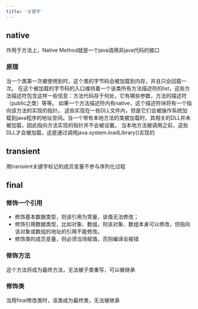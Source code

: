 ```yaml
---
title: '关键字'
---
```


## native

作用于方法上，Native Method就是一个java调用非java代码的接口

### 原理
当一个类第一次被使用到时，这个类的字节码会被加载到内存，并且只会回载一次。
在这个被加载的字节码的入口维持着一个该类所有方法描述符的list，这些方法描述符包含这样一些信息：方法代码存于何处，它有哪些参数，方法的描述符（public之类）等等。
如果一个方法描述符内有native，这个描述符块将有一个指向该方法的实现的指针。
这些实现在一些DLL文件内，但是它们会被操作系统加载到java程序的地址空间。当一个带有本地方法的类被加载时，其相关的DLL并未被加载，因此指向方法实现的指针并不会被设置。
当本地方法被调用之前，这些DLL才会被加载，这是通过调用java.system.loadLibrary()实现的

## transient

用transient关键字标记的成员变量不参与序列化过程

## final

### 修饰一个引用

* 修饰基本数据类型，则该引用为常量，该值无法修改；
* 修饰引用数据类型，比如对象、数组，则该对象、数组本身可以修改，但指向该对象或数组的地址的引用不能修改。
* 修饰类的成员变量，则必须当场赋值，否则编译会报错

### 修饰方法
这个方法将成为最终方法，无法被子类重写，可以被继承

### 修饰类
当用final修改类时，该类成为最终类，无法被继承